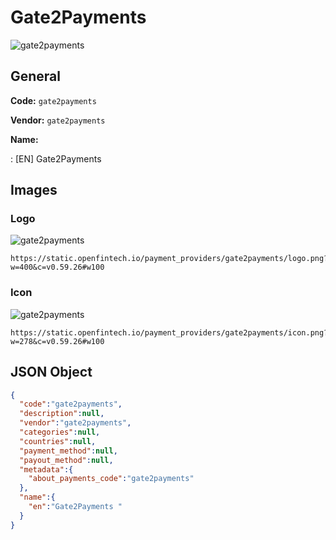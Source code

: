 
# Gate2Payments  
![gate2payments](https://static.openfintech.io/payment_providers/gate2payments/logo.png?w=400&c=v0.59.26#w100)  

## General 
 
**Code:** `gate2payments` 
 
**Vendor:** `gate2payments` 
 
**Name:** 
 
:	[EN] Gate2Payments  
 

## Images 

### Logo 
 
![gate2payments](https://static.openfintech.io/payment_providers/gate2payments/logo.png?w=400&c=v0.59.26#w100)  

```
https://static.openfintech.io/payment_providers/gate2payments/logo.png?w=400&c=v0.59.26#w100
```  

### Icon 
 
![gate2payments](https://static.openfintech.io/payment_providers/gate2payments/icon.png?w=278&c=v0.59.26#w100)  

```
https://static.openfintech.io/payment_providers/gate2payments/icon.png?w=278&c=v0.59.26#w100
```  

## JSON Object 

```json
{
  "code":"gate2payments",
  "description":null,
  "vendor":"gate2payments",
  "categories":null,
  "countries":null,
  "payment_method":null,
  "payout_method":null,
  "metadata":{
    "about_payments_code":"gate2payments"
  },
  "name":{
    "en":"Gate2Payments "
  }
}
```  
